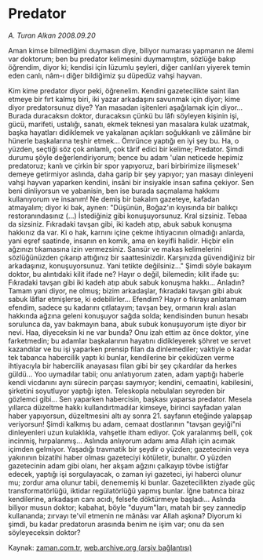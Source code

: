 # Predator

*A. Turan Alkan 2008.09.20*

<tr><td class="metin" colspan="2" style="padding-top: 20px; padding-left: 5px; padding-right: 10px;">Aman kimse bilmediğimi duymasın diye, biliyor numarası yapmanın ne âlemi var doktorum; ben bu predator kelimesini duymamıştım, sözlüğe bakıp öğrendim, diyor ki; kendisi için lüzumlu şeyleri, diğer canlıları yiyerek temin eden canlı, nâm-ı diğer bildiğimiz şu düpedüz vahşi hayvan.</td></tr><tr><td class="metin" colspan="2" style="padding-top: 20px; padding-left: 5px; padding-right: 10px;"><p>Kim kime predator diyor peki, öğrenelim. Kendini gazetecilikte saint ilan etmeye bir fırt kalmış biri, iki yazar arkadaşını savunmak için diyor; kime diyor predatorsunuz diye? Yan masadan işitenleri aşağılamak için diyor... Burada duracaksın doktor, duracaksın çünkü bu lâfı söyleyen kişinin işi, gücü, marifeti, ustalığı, sanatı, ekmek teknesi yan masalara kulak uzatmak, başka hayatları didiklemek ve yakalanan açıkları soğukkanlı ve zâlimâne bir hünerle başkalarına teşhir etmek... Ömrünce yaptığı en iyi şey bu. Ha, o yüzden, seçtiği söz çok anlamlı, çok târif edici bir kelime; Predator. Şimdi durumu şöyle değerlendiriyorum; bence bu adam 'ulan neticede hepimiz predatoruz; kanlı ve çirkin bir spor yapıyoruz, bari birbirimize ilişmesek' demeye getirmiyor aslında, daha garip bir şey yapıyor; yan masayı dinleyeni vahşi hayvan yaparken kendini, insâni bir insiyakle insan safına çekiyor. Sen beni dinliyorsun ve yabanisin, ben ise burada saçmalama hakkımı kullanıyorum ve insanım! Ne demiş bir bakalım gazeteye, kafadan atmayalım; diyor ki bak, aynen: "Düşünün, Boğaz'ın kıyısında bir balıkçı restoranındasınız (...) İstediğiniz gibi konuşuyorsunuz. Kral sizsiniz. Tebaa da sizsiniz. Fıkradaki tavşan gibi, iki kadeh atıp, abuk sabuk konuşma hakkınız da var. Ki o hak, karnını içine çekme ihtiyacının olmadığı anlarda, yani eşref saatinde, insanın en komik, ama en keyifli halidir. Hiçbir elin ağzınızı tıkamasına izin vermezsiniz. Sansür ve makas kelimelerini sözlüğünüzden çıkarıp attığınız bir saattesinizdir. Karşınızda güvendiğiniz bir arkadaşınız, konuşuyorsunuz. Yani tetikte değilsiniz..." Şimdi söyle bakayım doktor, bu alıntıdaki kilit ifade ne? Hayır o değil, bilemedin; kilit ifade şu: Fıkradaki tavşan gibi iki kadeh atıp abuk sabuk konuşma hakkı... Anladın? Tamam yani diyor, ne olmuş; bizim arkadaşlar, fıkradaki tavşan gibi abuk sabuk lâflar etmişlerse, ki edebilirler... Efendim? Hayır o fıkrayı anlatamam efendim, sadece şu kadarını çıtlatayım; tavşan bey, ormanın kralı aslan hakkında ağzına geleni konuşuyor sağda solda; kendisinden bunun hesabı sorulunca da, yav bakmayın bana, abuk subuk konuşuyorum işte diyor bir nevi. Haa, diyeceksin ki ne var bunda? Onu izah ettim az önce doktor, yine farketmedin; bu adamlar başkalarının hayatını didikleyerek şöhret ve servet kazandılar ve bu işi yaparken prensip filan da dinlemediler; vaktiyle o kadar tek tabanca habercilik yaptı ki bunlar, kendilerine bir çekidüzen verme ihtiyacıyla bir habercilik anayasası filan gibi bir şey çıkardılar da herkes güldü... Yoo uymadılar tabii; onu anlatıyorum zaten, adam yaptığı haberle kendi vicdanını aynı sürecin parçası saymıyor; kendini, cemaatini, kabilesini, şirketini soyutluyor yaptığı işten. Teleskopla nebulaları seyreden bir gözlemci gibi... Sen yaparken habercisin, başkası yaparsa predator. Mesela yıllarca düzeltme hakkı kullandırtmadılar kimseye, birinci sayfadan yalan haber yapıyorsun, düzeltmesini altı ay sonra 21. sayfanın eteğinde yalapşap veriyorsun! Şimdi kalkmış bu adam, cemaat dostlarının "tavşan geyiği"ni dinleyenleri uzun kulaklıkla, vahşetle itham ediyor. Çok yaralanmış belli, çok incinmiş, hırpalanmış... Aslında anlıyorum adamı ama Allah için acımak içimden gelmiyor. Yaşadığı travmatik bir şeydir o yüzden; gazetecinin veya yakınının bizatihi haber olması gazeteciyi kötületir, bunaltır. O yüzden gazetecinin adam gibi olanı, her akşam ağzını çalkayıp tövbe istiğfar edecek, yaptığı işi sorgulayacak, o zaman iyi gazeteci, iyi haberci olunur mu; zordur ama olunur tabii, denememiş ki bunlar. Gazetecilikten ziyade güç transformatörlüğü, iktidar regülatörlüğü yapmış bunlar. İğne batınca biraz kendilerine, arkadaşın canı acıdı, felsefe döktürmeye başladı... Aslında biliyor musun doktor; kabahat, böyle "duyum"ları, matah bir şey zannedip kullananda; zırvayı te'vil etmenin ne mânâsı var Allah aşkına? Diyorum ki şimdi, bu kadar predatorun arasında benim ne işim var; onu da sen söyleyeceksin doktor?<br/></p></td></tr>

Kaynak: [zaman.com.tr](http://zaman.com.tr/yazar.do?yazino=740334), [web.archive.org (arşiv bağlantısı)](http://web.archive.org/web/20081024045557/http://www.zaman.com.tr:80/yazar.do?yazino=740334)
